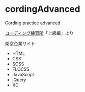 # cordingAdvanced
Cording practice advanced

[コーディング練習所](https://webdesigner-go.com/coding-practice/)「上級編」より

架空企業サイト
- HTML
- CSS
- SCSS
- FLOCSS
- JavaScript
- jQuery
- XD

